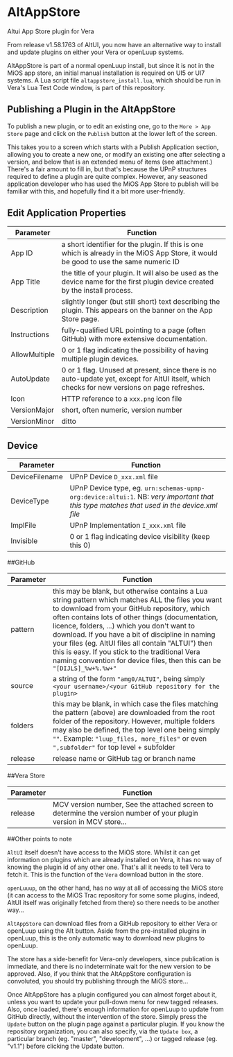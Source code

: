 # AltAppStore
Altui App Store plugin for Vera

From release v1.58.1763 of AltUI, you now have an alternative way to install and update plugins on either your Vera 
or openLuup systems.

AltAppStore is part of a normal openLuup install, but since it is not in the MiOS app store, an initial manual 
installation is required on UI5 or UI7 systems.  A Lua script file `altappstore_install.lua`, which should be run in Vera's 
Lua Test Code window, is part of this repository.

## Publishing a Plugin in the AltAppStore

To publish a new plugin, or to edit an existing one, go to the `More > App Store` page and click on the `Publish` button at the lower left of the screen.

This takes you to a screen which starts with a Publish Application section, allowing you to create a new one, or modify an existing one after selecting a version, and below that is an extended menu of items (see attachment.)  There's a fair amount to fill in, but that's because the UPnP structures required to define a plugin are quite complex.  However, any seasoned application developer who has used the MiOS App Store to publish will be familiar with this, and hopefully find it a bit more user-friendly.

## Edit Application Properties

|Parameter|Function |
|---------|---------|
App ID	|a short identifier for the plugin.  If this is one which is already in the MiOS App Store, it would be good to use the same numeric ID
App Title	|the title of your plugin.  It will also be used as the device name for the first plugin device created by the install process.
Description	|slightly longer (but still short) text describing the plugin.  This appears on the banner on the App Store page.
Instructions	|fully-qualified URL pointing to a page (often GitHub) with more extensive documentation.
AllowMultiple	|0 or 1 flag indicating the possibility of having multiple plugin devices.
AutoUpdate	|0 or 1 flag.  Unused at present, since there is no auto-update yet, except for AltUI itself, which checks for new versions on page refreshes.
Icon	|HTTP reference to a `xxx.png` icon file
VersionMajor	|short, often numeric, version number
VersionMinor	|ditto

## Device

|Parameter|Function |
|---------|---------|
|DeviceFilename	|UPnP Device `D_xxx.xml` file
|DeviceType	|UPnP Device type, eg. `urn:schemas-upnp-org:device:altui:1`.  NB: _very important that this type matches that used in the device.xml file_
|ImplFile	|UPnP Implementation `I_xxx.xml` file
|Invisible	|0 or 1 flag indicating device visibility (keep this 0)

##GitHub

|Parameter|Function |
|---------|---------|
pattern	|this may be blank, but otherwise contains a Lua string pattern which matches ALL the files you want to download from your GitHub repository, which often contains lots of other things (documentation, licence, folders, ...) which you don't want to download.  If you have a bit of discipline in naming your files (eg. AltUI files all contain "ALTUI") then this is easy.  If you stick to the traditional Vera naming convention for device files, then this can be `"[DIJLS]_%w+%.%w+"`
source	|a string of the form `"amg0/ALTUI"`, being simply `<your username>/<your GitHub repository for the plugin>`
folders	|this may be blank, in which case the files matching the pattern (above) are downloaded from the root folder of the repository.  However, multiple folders may also be defined, the top level one being simply `""`.  Example: `"luup_files, more_files"` or even  `",subfolder"` for top level + subfolder
release	|release name or GitHub tag or branch name

##Vera Store

|Parameter|Function |
|---------|---------|
release	| MCV version number, See the attached screen to determine the version number of your plugin version in MCV store...

##Other points to note

`AltUI` itself doesn't have access to the MiOS store.  Whilst it can get information on plugins which are already installed on Vera, it has no way of knowing the plugin id of any other one.  That's all it needs to tell Vera to fetch it.  This is the function of the `Vera` download button in the store.

`openLuuup`, on the other hand, has no way at all of accessing the MiOS store (it can access to the MiOS Trac repository for some some plugins, indeed, AltUI itself was originally fetched from there) so there needs to be another way...

`AltAppStore` can download files from a GitHub repository to either Vera or openLuup using the Alt button.  Aside from the pre-installed plugins in openLuup, this is the only automatic way to download new plugins to openLuup.

The store has a side-benefit for Vera-only developers, since publication is immediate, and there is no indeterminate wait for the new version to be approved.  Also, if you think that the AltAppStore configuration is convoluted, you should try publishing through the MiOS store... 

Once AltAppStore has a plugin configured you can almost forget about it, unless you want to update your pull-down menu for new tagged releases.  Also, once loaded, there's enough information for openLuup to update from GitHub directly, without the intervention of the store.  Simply press the `Update` button on the plugin page against a particular plugin.  If you know the repository organization, you can also specify, via the `Update box`, a particular branch (eg. "master", "development", ...) or tagged release (eg. "v1.1") before clicking the Update button.
